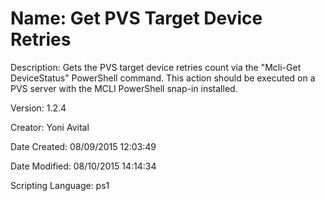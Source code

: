 ﻿# Name: Get PVS Target Device Retries

Description: Gets the PVS target device retries count via the "Mcli-Get DeviceStatus" PowerShell command. This action should be executed on a PVS server with the MCLI PowerShell snap-in installed.

Version: 1.2.4

Creator: Yoni Avital

Date Created: 08/09/2015 12:03:49

Date Modified: 08/10/2015 14:14:34

Scripting Language: ps1


